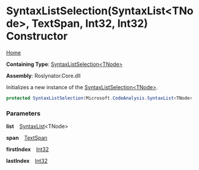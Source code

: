 # SyntaxListSelection\(SyntaxList\<TNode\>, TextSpan, Int32, Int32\) Constructor

[Home](../../../README.md)

**Containing Type**: [SyntaxListSelection\<TNode\>](../README.md)

**Assembly**: Roslynator\.Core\.dll

  
Initializes a new instance of the [SyntaxListSelection\<TNode\>](../README.md)\.

```csharp
protected SyntaxListSelection(Microsoft.CodeAnalysis.SyntaxList<TNode> list, Microsoft.CodeAnalysis.Text.TextSpan span, int firstIndex, int lastIndex)
```

### Parameters

**list** &ensp; [SyntaxList](https://docs.microsoft.com/en-us/dotnet/api/microsoft.codeanalysis.syntaxlist-1)\<TNode\>

**span** &ensp; [TextSpan](https://docs.microsoft.com/en-us/dotnet/api/microsoft.codeanalysis.text.textspan)

**firstIndex** &ensp; [Int32](https://docs.microsoft.com/en-us/dotnet/api/system.int32)

**lastIndex** &ensp; [Int32](https://docs.microsoft.com/en-us/dotnet/api/system.int32)